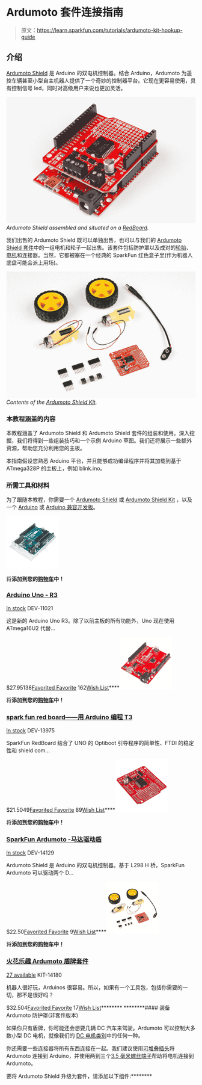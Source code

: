 # Ardumoto 套件连接指南

> 原文：<https://learn.sparkfun.com/tutorials/ardumoto-kit-hookup-guide>

## 介绍

[Ardumoto Shield](https://www.sparkfun.com/products/14129) 是 Arduino 的双电机控制器。结合 Arduino，Ardumoto 为遥控车辆甚至小型自主机器人提供了一个奇妙的控制器平台。它现在更容易使用，具有控制信号 led，同时对高级用户来说也更加灵活。

[![alt text](img/2aa0fca1281d0bd9108095336549f9cc.png)](https://cdn.sparkfun.com/assets/learn_tutorials/6/3/0/Marshall-06.jpg)*Ardumoto Shield assembled and situated on a [RedBoard](https://www.sparkfun.com/products/12757).*

我们出售的 Ardumoto Shield 既可以单独出售，也可以与我们的 [Ardumoto Shield 套件](https://www.sparkfun.com/products/14180)中的一组电机和轮子一起出售。该套件包括防护罩以及成对的[轮胎](https://www.sparkfun.com/products/13259)、[电机](https://www.sparkfun.com/products/13302)和连接器。当然，它都被塞在一个经典的 SparkFun 红色盒子里(作为机器人底盘可能会派上用场)。

[![alt text](img/fac0abfe4eb21de3a68434efd7a9efd3.png)](https://cdn.sparkfun.com/assets/learn_tutorials/6/3/0/Marshall-01.jpg)*Contents of the [Ardumoto Shield Kit](https://www.sparkfun.com/products/14180).*

### 本教程涵盖的内容

本教程涵盖了 Ardumoto Shield 和 Ardumoto Shield 套件的组装和使用。深入挖掘，我们将得到一些组装技巧和一个示例 Arduino 草图。我们还将展示一些额外资源，帮助您充分利用您的主板。

本指南假设您熟悉 Arduino 平台，并且能够成功编译程序并将其加载到基于 ATmega328P 的主板上，例如 blink.ino。

### 所需工具和材料

为了跟随本教程，你需要一个 [Ardumoto Shield](https://www.sparkfun.com/products/14129) 或 [Ardumoto Shield Kit](https://www.sparkfun.com/products/14180) ，以及一个 [Arduino](https://www.sparkfun.com/products/13975) 或 [Arduino 兼容开发板](https://learn.sparkfun.com/tutorials/arduino-comparison-guide)。

[![Arduino Uno - R3](img/94bf33d80c3e5d2b3af591aba420cd92.png)](https://www.sparkfun.com/products/11021) 

将**添加到您的[购物车](https://www.sparkfun.com/cart)中！**

### [Arduino Uno - R3](https://www.sparkfun.com/products/11021)

[In stock](https://learn.sparkfun.com/static/bubbles/ "in stock") DEV-11021

这是新的 Arduino Uno R3。除了以前主板的所有功能外，Uno 现在使用 ATmega16U2 代替…

$27.95138[Favorited Favorite](# "Add to favorites") 162[Wish List](# "Add to wish list")****[![SparkFun RedBoard - Programmed with Arduino](img/40bcf25b5d7d7730b6b599bd04235cd6.png)](https://www.sparkfun.com/products/13975) 

将**添加到您的[购物车](https://www.sparkfun.com/cart)中！**

### [spark fun red board——用 Arduino 编程 T3](https://www.sparkfun.com/products/13975)

[In stock](https://learn.sparkfun.com/static/bubbles/ "in stock") DEV-13975

SparkFun RedBoard 结合了 UNO 的 Optiboot 引导程序的简单性、FTDI 的稳定性和 shield com…

$21.5049[Favorited Favorite](# "Add to favorites") 89[Wish List](# "Add to wish list")****[![SparkFun Ardumoto - Motor Driver Shield](img/0e381705c4c715f9f8058895c96fa946.png)](https://www.sparkfun.com/products/14129) 

将**添加到您的[购物车](https://www.sparkfun.com/cart)中！**

### [SparkFun Ardumoto -马达驱动盾](https://www.sparkfun.com/products/14129)

[In stock](https://learn.sparkfun.com/static/bubbles/ "in stock") DEV-14129

Ardumoto Shield 是 Arduino 的双电机控制器。基于 L298 H 桥，SparkFun Ardumoto 可以驱动两个 D…

$22.50[Favorited Favorite](# "Add to favorites") 9[Wish List](# "Add to wish list")****[![SparkFun Ardumoto Shield Kit](img/f7754b700d41fe2a92a9269614438f7e.png)](https://www.sparkfun.com/products/14180) 

将**添加到您的[购物车](https://www.sparkfun.com/cart)中！**

### [火花乐趣 Ardumoto 盾牌套件](https://www.sparkfun.com/products/14180)

[27 available](https://learn.sparkfun.com/static/bubbles/ "27 available") KIT-14180

机器人很好玩，Arduinos 很容易。所以，如果有一个工具包，包括你需要的一切，那不是很好吗？

$32.504[Favorited Favorite](# "Add to favorites") 17[Wish List](# "Add to wish list")******** ********#### 装备 Ardumoto 防护罩(非套件版本)

如果你只有盾牌，你可能还会想要几辆 DC 汽车来驾驶。Ardumoto 可以控制大多数小型 DC 电机，就像我们的 [DC 电机类别](https://www.sparkfun.com/categories/247)中的任何一种。

你还需要一些连接器将所有东西连接在一起。我们建议使用[可堆叠插头](https://www.sparkfun.com/products/10007)将 Ardumoto 连接到 Arduino，并使用两到三个[3.5 毫米螺丝端子](http://www.sparkfun.com/products/8084)帮助将电机连接到 Ardumoto。

要将 Ardumoto Shield 升级为套件，请添加以下组件:********